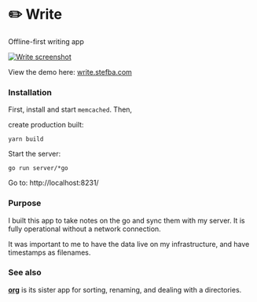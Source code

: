 # ✏️ Write

Offline-first writing app

[<img src="https://stefba.com/write-screen4.jpg?v=3" alt="Write screenshot">](https://write.stefba.com/)

View the demo here: [write.stefba.com](https://write.stefba.com/)

### Installation

First, install and start `memcached`. Then,

create production built:

`yarn build`

Start the server:

`go run server/*go`

Go to: http://localhost:8231/

### Purpose

I built this app to take notes on the go and sync them with my server. It is fully operational without a network connection.

It was important to me to have the data live on my infrastructure, and have timestamps as filenames.

### See also

**[org](https://github.com/stefba/org)** is its sister app for sorting, renaming, and dealing with a directories.
